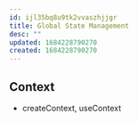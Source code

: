 ```yaml
---
id: ijl35bq8u9tk2vvaszhjjgr
title: Global State Management
desc: ""
updated: 1684228790270
created: 1684228790270
---
```


## Context

- createContext, useContext
